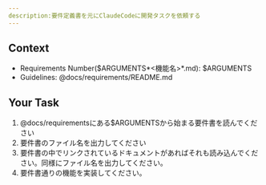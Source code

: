 ```yaml
---
description:要件定義書を元にClaudeCodeに開発タスクを依頼する
---
```


## Context

- Requirements Number($ARGUMENTS*<機能名>*<YYYYMMDD>.md): $ARGUMENTS
- Guidelines: @docs/requirements/README.md

## Your Task

1. @docs/requirementsにある$ARGUMENTSから始まる要件書を読んでください
2. 要件書のファイル名を出力してください
3. 要件書の中でリンクされているドキュメントがあればそれも読み込んでください。同様にファイル名を出力してください。
4. 要件書通りの機能を実装してください。
